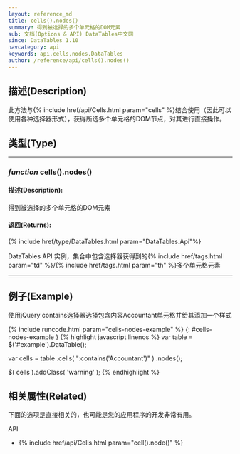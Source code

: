 ```yaml
---
layout: reference_md
title: cells().nodes()
summary: 得到被选择的多个单元格的DOM元素
sub: 文档(Options & API) DataTables中文网
since: DataTables 1.10
navcategory: api
keywords: api,cells,nodes,DataTables
author: /reference/api/cells().nodes()
---
```


## 描述(Description)

此方法与{% include href/api/Cells.html param="cells" %}结合使用（因此可以使用各种选择器形式），获得所选多个单元格的DOM节点，对其进行直接操作。

## 类型(Type)


---

### _function_ **cells().nodes()**

#### 描述(Description):
得到被选择的多个单元格的DOM元素


#### 返回(Returns):
{% include href/type/DataTables.html param="DataTables.Api"%}

DataTables API 实例，集合中包含选择器获得到的{% include href/tags.html param="td" %}/{% include href/tags.html param="th" %}多个单元格元素


--- 
    
## 例子(Example)

使用jQuery contains选择器选择包含内容Accountant单元格并给其添加一个样式

{% include runcode.html param="cells-nodes-example" %}
{: #cells-nodes-example }
{% highlight javascript linenos %}
var table = $('#example').DataTable();
 
var cells = table
    .cells( ":contains('Accountant')" )
    .nodes();
 
$( cells ).addClass( 'warning' );
{% endhighlight %}



## 相关属性(Related)
下面的选项是直接相关的，也可能是您的应用程序的开发非常有用。

API

- {% include href/api/Cells.html param="cell().node()" %}

